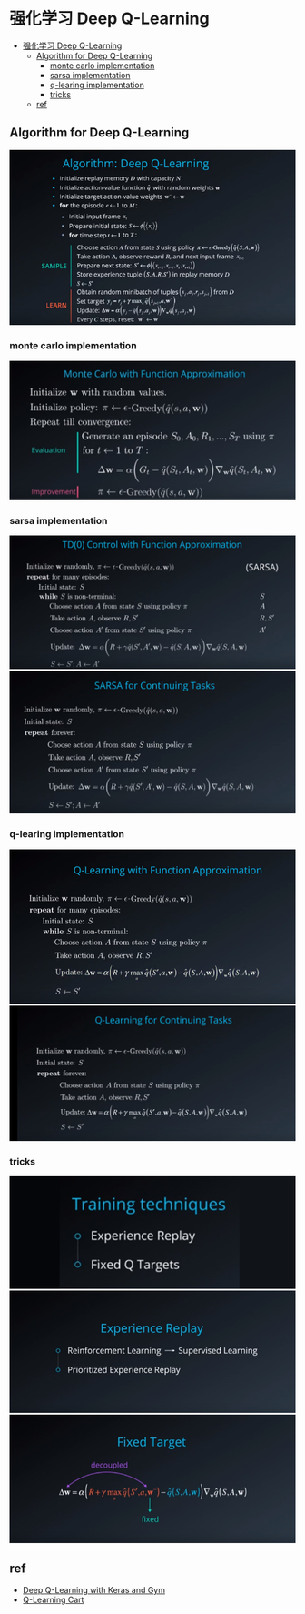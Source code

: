 # 强化学习 Deep Q-Learning

- [强化学习 Deep Q-Learning](#deep-q-learning)
    - [Algorithm for Deep Q-Learning](#algorithm-for-deep-q-learning)
        - [monte carlo implementation](#monte-carlo-implementation)
        - [sarsa implementation](#sarsa-implementation)
        - [q-learing implementation](#q-learing-implementation)
        - [tricks](#tricks)
    - [ref](#ref)

## Algorithm for Deep Q-Learning

![](./img/algorithm_deep_q-learning.png)

### monte carlo implementation

![](./img/monte_carlo_with_function_approximation.png)

### sarsa implementation

![](./img/td0_control_with_function_approximation.png)
![](./img/sarsa_for_continuing_tasks.png)

### q-learing implementation

![](./img/q-learning_with_function_approximation.png)
![](./img/q-learning_for_continuing_tasks.png)

### tricks

![](./img/traing_techniques.png)
![](./img/experience_replay.png)
![](./img/fixed_target.png)


## ref
- [Deep Q-Learning with Keras and Gym](https://keon.io/deep-q-learning/)
- [Q-Learning Cart](./ref/Q-learning-cart.html)